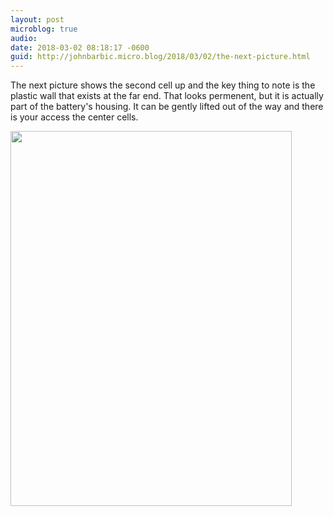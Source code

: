 ```yaml
---
layout: post
microblog: true
audio: 
date: 2018-03-02 08:18:17 -0600
guid: http://johnbarbic.micro.blog/2018/03/02/the-next-picture.html
---
```

The next picture shows the second cell up and the key thing to note is the plastic wall that exists at the far end. That looks permenent, but it is actually part of the battery's housing. It can be gently lifted out of the way and there is your  access the center cells.

<img src="http://www.barbic.com/uploads/2018/8f47bb0861.jpg" width="450" height="600" />
